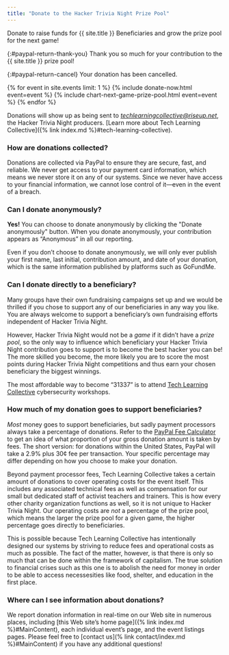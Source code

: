 ```yaml
---
title: "Donate to the Hacker Trivia Night Prize Pool"
---
```


Donate to raise funds for {{ site.title }} Beneficiaries and grow the prize pool for the next game!

{:#paypal-return-thank-you}
Thank you so much for your contribution to the {{ site.title }} prize pool!

{:#paypal-return-cancel}
Your donation has been cancelled.

{% for event in site.events limit: 1 %}
{% include donate-now.html event=event %}
{% include chart-next-game-prize-pool.html event=event %}
{% endfor %}

Donations will show up as being sent to *techlearningcollective@riseup.net*, the Hacker Trivia Night producers. [Learn more about Tech Learning Collective]({% link index.md %}#tech-learning-collective).

### How are donations collected?

Donations are collected via PayPal to ensure they are secure, fast, and reliable. We never get access to your payment card information, which means we never store it on any of our systems. Since we never have access to your financial information, we cannot lose control of it&mdash;even in the event of a breach.

### Can I donate anonymously?

**Yes!** You can choose to donate anonymously by clicking the "Donate anonymously" button. When you donate anonymously, your contribution appears as &ldquo;Anonymous&rdquo; in all our reporting.

Even if you don&rsquo;t choose to donate anonymously, we will only ever publish your first name, last initial, contribution amount, and date of your donation, which is the same information published by platforms such as GoFundMe.

### Can I donate directly to a beneficiary?

Many groups have their own fundraising campaigns set up and we would be thrilled if you chose to support any of our beneficiaries in any way you like. You are always welcome to support a beneficiary&rsquo;s own fundraising efforts independent of Hacker Trivia Night.

However, Hacker Trivia Night would not be a *game* if it didn&rsquo;t have a *prize pool*, so the only way to influence which beneficiary your Hacker Trivia Night contribution goes to support is to become the best hacker you can be! The more skilled you become, the more likely you are to score the most points during Hacker Trivia Night competitions and thus earn your chosen beneficiary the biggest winnings.

The most affordable way to become &ldquo;31337&rdquo; is to attend [Tech Learning Collective](https://techlearningcollective.com/) cybersecurity workshops.

### How much of my donation goes to support beneficiaries?

*Most* money goes to support beneficiaries, but sadly payment processors always take a percentage of donations. Refer to the [PayPal Fee Calculator](https://salecalc.com/paypal) to get an idea of what proportion of your gross donation amount is taken by fees. The short version: for donations within the United States, PayPal will take a 2.9% plus 30¢ fee per transaction. Your specific percentage may differ depending on how you choose to make your donation.

Beyond payment processor fees, Tech Learning Collective takes a certain amount of donations to cover operating costs for the event itself. This includes any associated technical fees as well as compensation for our small but dedicated staff of activist teachers and trainers. This is how every other charity organization functions as well, so it is not unique to Hacker Trivia Night. Our operating costs are *not* a percentage of the prize pool, which means the larger the prize pool for a given game, the higher percentage goes directly to beneficiaries.

This is possible because Tech Learning Collective has intentionally designed our systems by striving to reduce fees and operational costs as much as possible. The fact of the matter, however, is that there is only so much that can be done within the framework of capitalism. The true solution to financial crises such as this one is to abolish the need for money in order to be able to access necessesities like food, shelter, and education in the first place.

### Where can I see information about donations?

We report donation information in real-time on our Web site in numerous places, including [this Web site&rsquo;s home page]({% link index.md %}#MainContent), each individual event&rsquo;s page, and the event listings pages. Please feel free to [contact us](% link contact/index.md %}#MainContent) if you have any additional questions!
